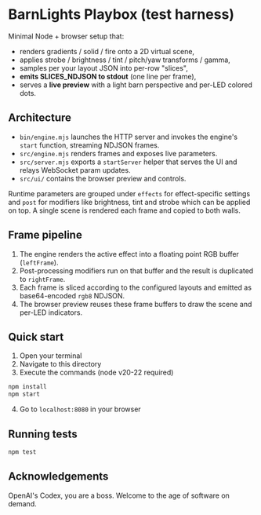 # BarnLights Playbox (test harness)

Minimal Node + browser setup that:
- renders gradients / solid / fire onto a 2D virtual scene,
- applies strobe / brightness / tint / pitch/yaw transforms / gamma,
- samples per your layout JSON into per-row "slices",
- **emits SLICES_NDJSON to stdout** (one line per frame),
- serves a **live preview** with a light barn perspective and per-LED colored dots.

## Architecture
- `bin/engine.mjs` launches the HTTP server and invokes the engine's `start` function, streaming NDJSON frames.
- `src/engine.mjs` renders frames and exposes live parameters.
- `src/server.mjs` exports a `startServer` helper that serves the UI and relays WebSocket param updates.
- `src/ui/` contains the browser preview and controls.

Runtime parameters are grouped under `effects` for effect-specific settings
and `post` for modifiers like brightness, tint and strobe which can be applied on top.
A single scene is rendered each frame and copied to both walls.

## Frame pipeline
1. The engine renders the active effect into a floating point RGB buffer (`leftFrame`).
2. Post-processing modifiers run on that buffer and the result is duplicated to `rightFrame`.
3. Each frame is sliced according to the configured layouts and emitted as base64-encoded `rgb8` NDJSON.
4. The browser preview reuses these frame buffers to draw the scene and per-LED indicators.

## Quick start
1. Open your terminal
2. Navigate to this directory
3. Execute the commands (node v20-22 required)
```bash
npm install
npm start
```
4.  Go to `localhost:8080` in your browser

## Running tests
```bash
npm test
```

## Acknowledgements
OpenAI's Codex, you are a boss. Welcome to the age of software on demand.
